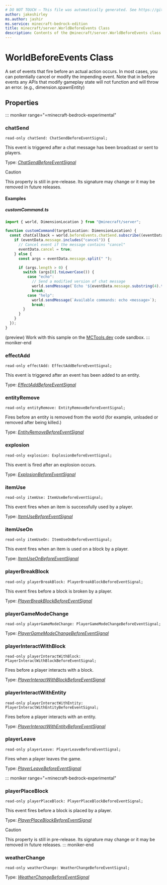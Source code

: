```yaml
---
# DO NOT TOUCH — This file was automatically generated. See https://github.com/mojang/minecraftapidocsgenerator to modify descriptions, examples, etc.
author: jakeshirley
ms.author: jashir
ms.service: minecraft-bedrock-edition
title: minecraft/server.WorldBeforeEvents Class
description: Contents of the @minecraft/server.WorldBeforeEvents class.
---
```

# WorldBeforeEvents Class

A set of events that fire before an actual action occurs. In most cases, you can potentially cancel or modify the impending event. Note that in before events any APIs that modify gameplay state will not function and will throw an error. (e.g., dimension.spawnEntity) 

## Properties

::: moniker range="=minecraft-bedrock-experimental"
### **chatSend**
`read-only chatSend: ChatSendBeforeEventSignal;`

This event is triggered after a chat message has been broadcast or sent to players.

Type: [*ChatSendBeforeEventSignal*](ChatSendBeforeEventSignal.md)

> [!CAUTION]
> This property is still in pre-release.  Its signature may change or it may be removed in future releases.

#### Examples

##### ***customCommand.ts***

```typescript
import { world, DimensionLocation } from "@minecraft/server";

function customCommand(targetLocation: DimensionLocation) {
  const chatCallback = world.beforeEvents.chatSend.subscribe((eventData) => {
    if (eventData.message.includes("cancel")) {
      // Cancel event if the message contains "cancel"
      eventData.cancel = true;
    } else {
      const args = eventData.message.split(" ");

      if (args.length > 0) {
        switch (args[0].toLowerCase()) {
          case "echo":
            // Send a modified version of chat message
            world.sendMessage(`Echo '${eventData.message.substring(4).trim()}'`);
            break;
          case "help":
            world.sendMessage(`Available commands: echo <message>`);
            break;
        }
      }
    }
  });
}
```

(preview) Work with this sample on the [MCTools.dev](https://mctools.dev/?open=gp/customCommand.ts) code sandbox.
::: moniker-end

### **effectAdd**
`read-only effectAdd: EffectAddBeforeEventSignal;`

This event is triggered after an event has been added to an entity.

Type: [*EffectAddBeforeEventSignal*](EffectAddBeforeEventSignal.md)

### **entityRemove**
`read-only entityRemove: EntityRemoveBeforeEventSignal;`

Fires before an entity is removed from the world (for example, unloaded or removed after being killed.)

Type: [*EntityRemoveBeforeEventSignal*](EntityRemoveBeforeEventSignal.md)

### **explosion**
`read-only explosion: ExplosionBeforeEventSignal;`

This event is fired after an explosion occurs.

Type: [*ExplosionBeforeEventSignal*](ExplosionBeforeEventSignal.md)

### **itemUse**
`read-only itemUse: ItemUseBeforeEventSignal;`

This event fires when an item is successfully used by a player.

Type: [*ItemUseBeforeEventSignal*](ItemUseBeforeEventSignal.md)

### **itemUseOn**
`read-only itemUseOn: ItemUseOnBeforeEventSignal;`

This event fires when an item is used on a block by a player.

Type: [*ItemUseOnBeforeEventSignal*](ItemUseOnBeforeEventSignal.md)

### **playerBreakBlock**
`read-only playerBreakBlock: PlayerBreakBlockBeforeEventSignal;`

This event fires before a block is broken by a player.

Type: [*PlayerBreakBlockBeforeEventSignal*](PlayerBreakBlockBeforeEventSignal.md)

### **playerGameModeChange**
`read-only playerGameModeChange: PlayerGameModeChangeBeforeEventSignal;`

Type: [*PlayerGameModeChangeBeforeEventSignal*](PlayerGameModeChangeBeforeEventSignal.md)

### **playerInteractWithBlock**
`read-only playerInteractWithBlock: PlayerInteractWithBlockBeforeEventSignal;`

Fires before a player interacts with a block.

Type: [*PlayerInteractWithBlockBeforeEventSignal*](PlayerInteractWithBlockBeforeEventSignal.md)

### **playerInteractWithEntity**
`read-only playerInteractWithEntity: PlayerInteractWithEntityBeforeEventSignal;`

Fires before a player interacts with an entity.

Type: [*PlayerInteractWithEntityBeforeEventSignal*](PlayerInteractWithEntityBeforeEventSignal.md)

### **playerLeave**
`read-only playerLeave: PlayerLeaveBeforeEventSignal;`

Fires when a player leaves the game.

Type: [*PlayerLeaveBeforeEventSignal*](PlayerLeaveBeforeEventSignal.md)

::: moniker range="=minecraft-bedrock-experimental"
### **playerPlaceBlock**
`read-only playerPlaceBlock: PlayerPlaceBlockBeforeEventSignal;`

This event fires before a block is placed by a player.

Type: [*PlayerPlaceBlockBeforeEventSignal*](PlayerPlaceBlockBeforeEventSignal.md)

> [!CAUTION]
> This property is still in pre-release.  Its signature may change or it may be removed in future releases.
::: moniker-end

### **weatherChange**
`read-only weatherChange: WeatherChangeBeforeEventSignal;`

Type: [*WeatherChangeBeforeEventSignal*](WeatherChangeBeforeEventSignal.md)
